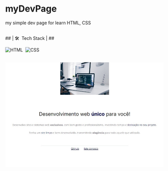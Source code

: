 # myDevPage
my simple dev page for learn HTML, CSS

<br>
## | 🛠 &nbsp;Tech Stack | ##
<br>

![HTML](https://img.shields.io/badge/-HTML-05122A?style=flat&logo=HTML5)&nbsp;
![CSS](https://img.shields.io/badge/-CSS-05122A?style=flat&logo=CSS3&logoColor=1572B6)&nbsp;

<br>

<img src="./cover.jpg" alt="Imagem cover da pagina"/> 
